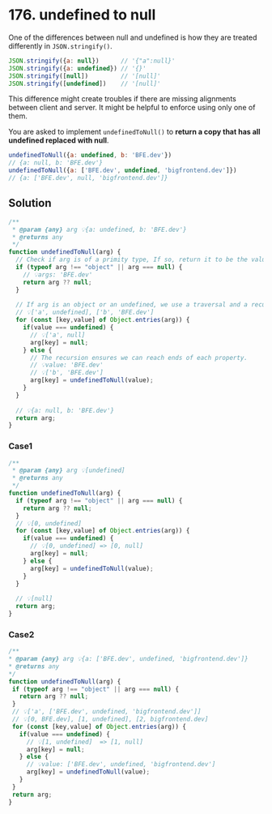 # 176. undefined to null

One of the differences between null and undefined is how they are treated differently in `JSON.stringify()`.

```js
JSON.stringify({a: null})      // '{"a":null}'
JSON.stringify({a: undefined}) // '{}'
JSON.stringify([null])         // '[null]'
JSON.stringify([undefined])    // '[null]'
```


This difference might create troubles if there are missing alignments between client and server. It might be helpful to enforce using only one of them.

You are asked to implement `undefinedToNull()` to **return a copy that has all undefined replaced with null**.

```js
undefinedToNull({a: undefined, b: 'BFE.dev'})
// {a: null, b: 'BFE.dev'}
undefinedToNull({a: ['BFE.dev', undefined, 'bigfrontend.dev']})
// {a: ['BFE.dev', null, 'bigfrontend.dev']}
```

## Solution

```js
/**
 * @param {any} arg 💡{a: undefined, b: 'BFE.dev'}
 * @returns any
 */
function undefinedToNull(arg) {
  // Check if arg is of a primity type, If so, return it to be the value of a preperty where the original value is not undefined.
  if (typeof arg !== "object" || arg === null) {
    // 💡args: 'BFE.dev'
    return arg ?? null;
  }
    
  // If arg is an object or an undefined, we use a traversal and a recursion to find any undefined value and reassign it to null.
  // 💡['a', undefined], ['b', 'BFE.dev']
  for (const [key,value] of Object.entries(arg)) {
    if(value === undefined) {
      // 💡['a', null]
      arg[key] = null;
    } else {
      // The recursion ensures we can reach ends of each property.
      // 💡value: 'BFE.dev'
      // 💡['b', 'BFE.dev']
      arg[key] = undefinedToNull(value);
    }
  }
  
  // 💡{a: null, b: 'BFE.dev'}
  return arg;
}
```

### Case1

```js
/**
 * @param {any} arg 💡[undefined]
 * @returns any
 */
function undefinedToNull(arg) {
  if (typeof arg !== "object" || arg === null) {
    return arg ?? null;
  }
  // 💡[0, undefined]
  for (const [key,value] of Object.entries(arg)) {
    if(value === undefined) {
      // 💡[0, undefined] => [0, null]
      arg[key] = null;
    } else {
      arg[key] = undefinedToNull(value);
    }
  }
  
  // 💡[null]
  return arg;
}
```

### Case2

 ```js
/**
 * @param {any} arg 💡{a: ['BFE.dev', undefined, 'bigfrontend.dev']}
 * @returns any
 */
function undefinedToNull(arg) {
  if (typeof arg !== "object" || arg === null) {
    return arg ?? null;
  }
  // 💡['a', ['BFE.dev', undefined, 'bigfrontend.dev']]
  // 💡[0, BFE.dev], [1, undefined], [2, bigfrontend.dev]
  for (const [key,value] of Object.entries(arg)) {
    if(value === undefined) {
      // 💡[1, undefined]  => [1, null]
      arg[key] = null;
    } else {
      // 💡value: ['BFE.dev', undefined, 'bigfrontend.dev']
      arg[key] = undefinedToNull(value);
    }
  }
  return arg;
}
 ```

### 


